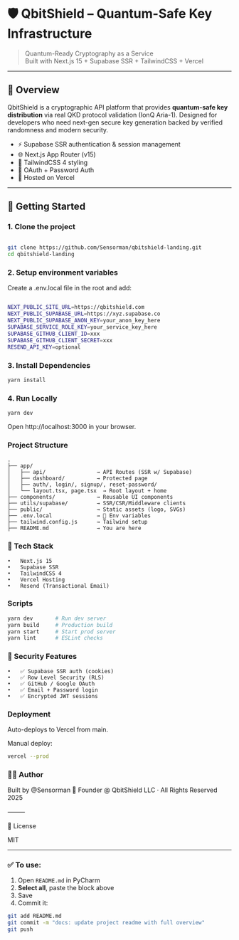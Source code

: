 # 🛡️ QbitShield – Quantum-Safe Key Infrastructure

> Quantum-Ready Cryptography as a Service  
> Built with Next.js 15 + Supabase SSR + TailwindCSS + Vercel

---

## 🔐 Overview

QbitShield is a cryptographic API platform that provides **quantum-safe key distribution** via real QKD protocol validation (IonQ Aria-1). Designed for developers who need next-gen secure key generation backed by verified randomness and modern security.

- ⚡ Supabase SSR authentication & session management  
- 🌐 Next.js App Router (v15)  
- 🎨 TailwindCSS 4 styling  
- 🔐 OAuth + Password Auth  
- 📡 Hosted on Vercel

---

## 🚀 Getting Started

### 1. Clone the project

```bash

git clone https://github.com/Sensorman/qbitshield-landing.git
cd qbitshield-landing
```

### 2. Setup environment variables

Create a .env.local file in the root and add:

```bash

NEXT_PUBLIC_SITE_URL=https://qbitshield.com
NEXT_PUBLIC_SUPABASE_URL=https://xyz.supabase.co
NEXT_PUBLIC_SUPABASE_ANON_KEY=your_anon_key_here
SUPABASE_SERVICE_ROLE_KEY=your_service_key_here
SUPABASE_GITHUB_CLIENT_ID=xxx
SUPABASE_GITHUB_CLIENT_SECRET=xxx
RESEND_API_KEY=optional
```
### 3. Install Dependencies
```bash
yarn install
```

### 4. Run Locally

```bash
yarn dev
```
Open http://localhost:3000 in your browser.


### Project Structure
```text
.
├── app/
│   ├── api/                → API Routes (SSR w/ Supabase)
│   ├── dashboard/          → Protected page
│   ├── auth/, login/, signup/, reset-password/
│   └── layout.tsx, page.tsx  → Root layout + home
├── components/             → Reusable UI components
├── utils/supabase/         → SSR/CSR/Middleware clients
├── public/                 → Static assets (logo, SVGs)
├── .env.local              → 🔐 Env variables
├── tailwind.config.js      → Tailwind setup
├── README.md               → You are here
```

### 🧠 Tech Stack
	•	Next.js 15
	•	Supabase SSR
	•	TailwindCSS 4
	•	Vercel Hosting
	•	Resend (Transactional Email)

### Scripts
```bash
yarn dev       # Run dev server
yarn build     # Production build
yarn start     # Start prod server
yarn lint      # ESLint checks
```
### 🔐 Security Features
	•	✅ Supabase SSR auth (cookies)
	•	✅ Row Level Security (RLS)
	•	✅ GitHub / Google OAuth
	•	✅ Email + Password login
	•	✅ Encrypted JWT sessions

### Deployment

Auto-deploys to Vercel from main.

Manual deploy:
```bash
vercel --prod
```

### 👨‍💻 Author

Built by @Sensorman
🚀 Founder @ QbitShield LLC · All Rights Reserved 2025

⸻

📜 License

MIT

---

### ✅ To use:

1. Open `README.md` in PyCharm  
2. **Select all**, paste the block above  
3. Save  
4. Commit it:

```bash
git add README.md
git commit -m "docs: update project readme with full overview"
git push

